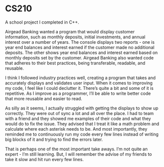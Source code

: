 # CS210
A school project I completed in C++.


Airgead Banking wanted a program that would display customer information, such as monthly deposits, initial investments, and annual interest over a number of years. The console displays two reports - one is year end balances and interest earned if the customer made no additional deposits. The other shows year end balances and interest earned based on monthly deposits set by the customer. Airgead Banking also wanted code that adheres to their best practices, being transferable, readable, and reusable.

I think I followed industry practices well, creating a program that takes and accurately displays and validates user input. When it comes to improving my code, I feel like I could declutter it. There’s quite a bit and some of it is repetitive. As I improve as a programmer, I’ll be able to write better code that more reusable and easier to read. 

As silly as it seems, I actually struggled with getting the displays to show up correctly. They were out of sync a lot and all over the place. I had to team with a friend and they showed me examples of their code and what they would do to fix the issue. They advised that I treat it like a math problem and calculate where each asterisk needs to be. And most importantly, they reminded me to continuously run my code every few lines instead of writing big blocks of it and trying to find the errors later.

That is perhaps one of the most important take aways. I’m not quite an expert - I’m still learning. But, I will remember the advise of my friends to take it slow and hit run every few lines. 
